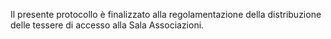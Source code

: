 Il presente protocollo è finalizzato alla regolamentazione della distribuzione delle tessere di accesso alla Sala Associazioni.